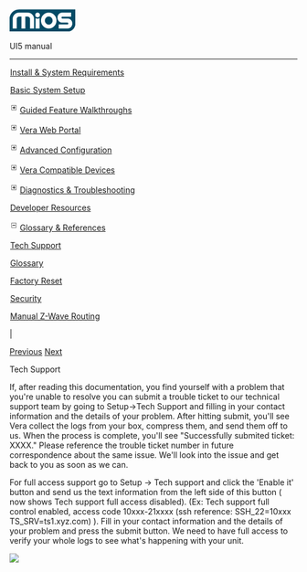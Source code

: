 ![](skins/mios/images/logo.png)

UI5 manual

  
---  
  
![](images/spacer.gif)[Install & System
Requirements](index.html#!docs5/installation_and_system_requirements_en_3pro_all.md)

![](images/spacer.gif)[Basic System Setup ](index.html#!docs5/getting_started_en_3pro_all.md)

![](skins/mios/images/plus.gif)[Guided Feature Walkthroughs
](features_en_3pro_all.html)

![](skins/mios/images/plus.gif)[Vera Web Portal](index.html#!docs5/web_portal_en_3pro_all.md)

![](skins/mios/images/plus.gif)[Advanced
Configuration](index.html#!docs5/advanced_configuration_en_3pro_all.md)

![](skins/mios/images/plus.gif)[Vera Compatible
Devices](index.html#!docs5/supported_hardware_en_3pro_all.md)

![](skins/mios/images/plus.gif)[Diagnostics &
Troubleshooting](index.html#!docs5/troubleshooting_en_3pro_all.md)

![](images/spacer.gif)[Developer Resources](index.html#!docs5/developers_en_3pro_all.md)

![](skins/mios/images/minus.gif)[Glossary &
References](index.html#!docs5/reference_en_3pro_all.md)

![](images/spacer.gif)[Tech Support](index.html#!docs5/tech_support_en_3pro_all.md)

![](images/spacer.gif)[Glossary](index.html#!docs5/glossary_en_3pro_all.md)

![](images/spacer.gif)[Factory Reset](index.html#!docs5/factory_reset_en_3pro_all.md)

![](images/spacer.gif)[Security](index.html#!docs5/security_en_3pro_all.md)

![](images/spacer.gif)[Manual Z-Wave Routing](index.html#!docs5/ManualRoute_en_3pro_all.md)

|

[Previous](index.html#!docs5/reference_en_3pro_all.html) [Next](glossary_en_3pro_all.md)

Tech Support

  

If, after reading this documentation, you find yourself with a problem that
you're unable to resolve you can submit a trouble ticket to our technical
support team by going to Setup->Tech Support and filling in your contact
information and the details of your problem. After hitting submit, you'll see
Vera collect the logs from your box, compress them, and send them off to us.
When the process is complete, you'll see "Successfully submited ticket: XXXX."
Please reference the trouble ticket number in future correspondence about the
same issue. We'll look into the issue and get back to you as soon as we can.  
  
For full access support go to Setup -> Tech support and click the 'Enable it'
button and send us the text information from the left side of this button (
now shows Tech support full access disabled). (Ex: Tech support full control
enabled, access code 10xxx-21xxxx (ssh reference: SSH_22=10xxx
TS_SRV=ts1.xyz.com) ). Fill in your contact information and the details of
your problem and press the submit button. We need to have full access to
verify your whole logs to see what's happening with your unit.  
  
![](/images/mios/UI5_techSupport1.PNG)

  

